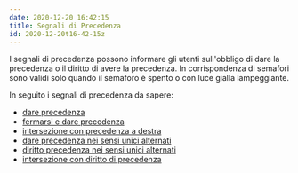 ```yaml
---
date: 2020-12-20 16:42:15
title: Segnali di Precedenza
id: 2020-12-20t16-42-15z
---
```


I segnali di precedenza possono informare gli utenti sull'obbligo di dare la
precedenza o il diritto di avere la precedenza. In corrispondenza di semafori
sono validi solo quando il semaforo è spento o con luce gialla lampeggiante.

In seguito i segnali di precedenza da sapere:

- [dare precedenza](./2020-12-20t16-54-28z.md)
- [fermarsi e dare precedenza](./2020-12-20t17-24-07z.md)
- [intersezione con precedenza a destra](./2020-12-20t17-50-16z.md)
- [dare precedenza nei sensi unici alternati](./2020-12-20t18-03-17z.md)
- [diritto precedenza nei sensi unici alternati](./2020-12-20t18-09-34z.md)
- [intersezione con diritto di precedenza](./2020-12-20t18-23-33z.md)
